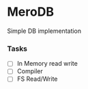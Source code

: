 # MeroDB
Simple DB implementation

### Tasks
- [ ] In Memory read write
- [ ] Compiler
- [ ] FS Read/Write
